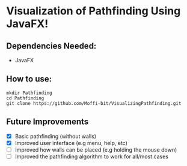 # Visualization of Pathfinding Using JavaFX!

## Dependencies Needed:
* JavaFX

## How to use:
```
mkdir Pathfinding
cd Pathfinding
git clone https://github.com/Moffi-bit/VisualizingPathfinding.git
```

## Future Improvements

* [x] Basic pathfinding (without walls)
* [x] Improved user interface (e.g menu, help, etc)
* [ ] Improved how walls can be placed (e.g holding the mouse down)
* [ ] Improved the pathfinding algorithm to work for all/most cases
